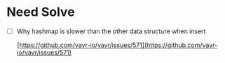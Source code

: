 # Need Solve

*   [ ] Why hashmap is slower than the other data structure when insert

    [https://github.com/vavr-io/vavr/issues/571](https://github.com/vavr-io/vavr/issues/571)
